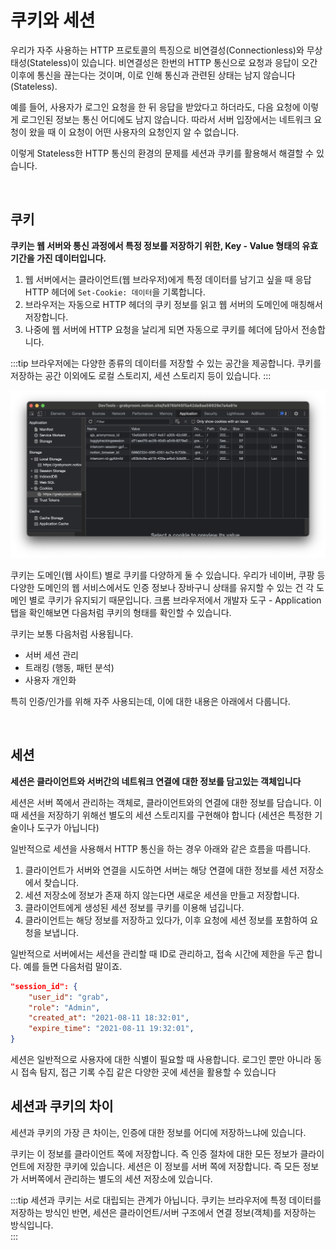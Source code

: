 # 쿠키와 세션

우리가 자주 사용하는 HTTP 프로토콜의 특징으로 비연결성(Connectionless)와 무상태성(Stateless)이 있습니다. 비연결성은 한번의 HTTP 통신으로 요청과 응답이 오간 이후에 통신을 끊는다는 것이며, 이로 인해 통신과 관련된 상태는 남지 않습니다(Stateless).

예를 들어, 사용자가 로그인 요청을 한 뒤 응답을 받았다고 하더라도, 다음 요청에 이렇게 로그인된 정보는 통신 어디에도 남지 않습니다. 따라서 서버 입장에서는 네트워크 요청이 왔을 때 이 요청이 어떤 사용자의 요청인지 알 수 없습니다.

이렇게 Stateless한 HTTP 통신의 환경의 문제를 세션과 쿠키를 활용해서 해결할 수 있습니다.

<br>

## 쿠키
**쿠키는 웹 서버와 통신 과정에서 특정 정보를 저장하기 위한, Key - Value 형태의 유효기간을 가진 데이터입니다.**

1. 웹 서버에서는 클라이언트(웹 브라우저)에게 특정 데이터를 남기고 싶을 때 응답 HTTP 헤더에 `Set-Cookie: 데이터`을 기록합니다.
2. 브라우저는 자동으로 HTTP 헤더의 쿠키 정보를 읽고 웹 서버의 도메인에 매칭해서 저장합니다.
3. 나중에 웹 서버에 HTTP 요청을 날리게 되면 자동으로 쿠키를 헤더에 담아서 전송합니다.

:::tip
브라우저에는 다양한 종류의 데이터를 저장할 수 있는 공간을 제공합니다. 쿠키를 저장하는 공간 이외에도 로컬 스토리지, 세션 스토리지 등이 있습니다. 
:::

![image-20210809211329408](../images/image-20210809211329408.png)

쿠키는 도메인(웹 사이트) 별로 쿠키를 다양하게 둘 수 있습니다. 우리가 네이버, 쿠팡 등 다양한 도메인의 웹 서비스에서도 인증 정보나 장바구니 상태를 유지할 수 있는 건 각 도메인 별로 쿠키가 유지되기 때문입니다.
크롬 브라우저에서 개발자 도구 - Application 탭을 확인해보면 다음처럼 쿠키의 형태를 확인할 수 있습니다.


쿠키는 보통 다음처럼 사용됩니다.

- 서버 세션 관리
- 트래킹 (행동, 패턴 분석)
- 사용자 개인화

특히 인증/인가를 위해 자주 사용되는데, 이에 대한 내용은 아래에서 다룹니다.

<br>

## 세션

**세션은 클라이언트와 서버간의 네트워크 연결에 대한 정보를 담고있는 객체입니다** 

세션은 서버 쪽에서 관리하는 객체로, 클라이언트와의 연결에 대한 정보를 담습니다. 이때 세션을 저장하기 위해선 별도의 세션 스토리지를 구현해야 합니다 (세션은 특정한 기술이나 도구가 아닙니다)

일반적으로 세션을 사용해서 HTTP 통신을 하는 경우 아래와 같은 흐름을 따릅니다.

1. 클라이언트가 서버와 연결을 시도하면 서버는 해당 연결에 대한 정보를 세션 저장소에서 찾습니다. 
2. 세션 저장소에 정보가 존재 하지 않는다면 새로운 세션을 만들고 저장합니다. 
3. 클라이언트에게 생성된 세션 정보를 쿠키를 이용해 넘깁니다. 
4. 클라이언트는 해당 정보를 저장하고 있다가, 이후 요청에 세션 정보를 포함하여 요청을 보냅니다. 

일반적으로 서버에서는 세션을 관리할 때 ID로 관리하고, 접속 시간에 제한을 두곤 합니다. 예를 들면 다음처럼 말이죠.

```json
"session_id": {
    "user_id": "grab",
    "role": "Admin",
    "created_at": "2021-08-11 18:32:01",
    "expire_time": "2021-08-11 19:32:01",
}
```

세션은 일반적으로 사용자에 대한 식별이 필요할 때 사용합니다. 로그인 뿐만 아니라 동시 접속 탐지, 접근 기록 수집 같은 다양한 곳에 세션을 활용할 수 있습니다  

## 세션과 쿠키의 차이
세션과 쿠키의 가장 큰 차이는, 인증에 대한 정보를 어디에 저장하느냐에 있습니다.

쿠키는 이 정보를 클라이언트 쪽에 저장합니다. 즉 인증 절차에 대한 모든 정보가 클라이언트에 저장한 쿠키에 있습니다.
세션은 이 정보를 서버 쪽에 저장합니다. 즉 모든 정보가 서버쪽에서 관리하는 별도의 세션 저장소에 있습니다.

:::tip
세션과 쿠키는 서로 대립되는 관계가 아닙니다. 쿠키는 브라우저에 특정 데이터를 저장하는 방식인 반면, 세션은 클라이언트/서버 구조에서 연결 정보(객체)를 저장하는 방식입니다.  
:::

